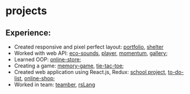 # projects

## Experience: 
* Created responsive and pixel perfect layout: [portfolio](https://rolling-scopes-school.github.io/takeamoment-JSFEPRESCHOOL/portfolio/), [shelter](https://rolling-scopes-school.github.io/takeamoment-JSFE2022Q1/shelter/pages/main/index.html)
* Worked with web API: [eco-sounds](https://rolling-scopes-school.github.io/takeamoment-JSFEPRESCHOOL/1.1-eco-sounds/), [player](https://rolling-scopes-school.github.io/takeamoment-JSFEPRESCHOOL/1.2-audio-player/), [momentum]( https://takeamoment.github.io/momentum/momentum/), [gallery](https://rolling-scopes-school.github.io/takeamoment-JSFEPRESCHOOL/2.2-image-galery/);
* Learned OOP: [online-store](https://rolling-scopes-school.github.io/takeamoment-JSFE2022Q1/online-store/);
* Creating a game: [memory-game](https://takeamoment.github.io/memory-game/memory-game/), [tie-tac-toe](https://rolling-scopes-school.github.io/takeamoment-JSFEPRESCHOOL/tic-tac-toe/);
* Created web application using React.js, Redux: [school project](https://rolling-scopes-school.github.io/takeamoment-REACT2022Q3/), [to-do-list](https://takeamoment.github.io/Todo-list-React-/), [online-shop](https://github.com/takeAmoment/online-shop/pull/1);
* Worked in team: [teamber](https://github.com/romababok/project-management-app/pull/21), [rsLang](https://github.com/igorpex/rslang/pull/12)
